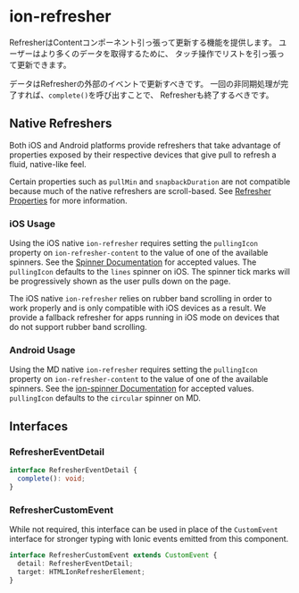 # ion-refresher

RefresherはContentコンポーネント引っ張って更新する機能を提供します。
ユーザーはより多くのデータを取得するために、
タッチ操作でリストを引っ張って更新できます。

データはRefresherの外部のイベントで更新すべきです。
一回の非同期処理が完了すれば、`complete()`を呼び出すことで、
Refresherも終了するべきです。

## Native Refreshers

Both iOS and Android platforms provide refreshers that take advantage of properties exposed by their respective devices that give pull to refresh a fluid, native-like feel.

Certain properties such as `pullMin` and `snapbackDuration` are not compatible because much of the native refreshers are scroll-based. See [Refresher Properties](#properties) for more information.

### iOS Usage

Using the iOS native `ion-refresher` requires setting the `pullingIcon` property on `ion-refresher-content` to the value of one of the available spinners. See the [Spinner Documentation](../spinner#properties) for accepted values. The `pullingIcon` defaults to the `lines` spinner on iOS. The spinner tick marks will be progressively shown as the user pulls down on the page.

The iOS native `ion-refresher` relies on rubber band scrolling in order to work properly and is only compatible with iOS devices as a result. We provide a fallback refresher for apps running in iOS mode on devices that do not support rubber band scrolling.

### Android Usage

Using the MD native `ion-refresher` requires setting the `pullingIcon` property on `ion-refresher-content` to the value of one of the available spinners. See the [ion-spinner Documentation](../spinner#properties) for accepted values. `pullingIcon` defaults to the `circular` spinner on MD.

## Interfaces

### RefresherEventDetail

```typescript
interface RefresherEventDetail {
  complete(): void;
}
```

### RefresherCustomEvent

While not required, this interface can be used in place of the `CustomEvent` interface for stronger typing with Ionic events emitted from this component.

```typescript
interface RefresherCustomEvent extends CustomEvent {
  detail: RefresherEventDetail;
  target: HTMLIonRefresherElement;
}
```
